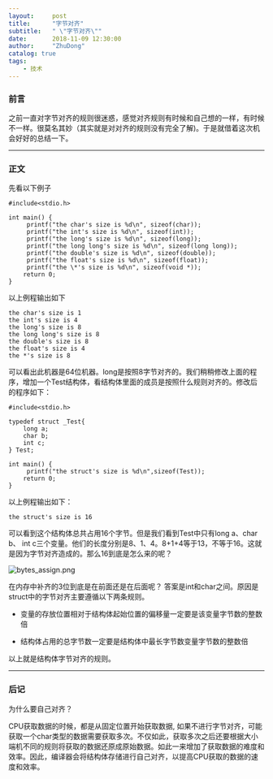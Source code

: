 ```yaml
---
layout:     post
title:      "字节对齐"
subtitle:   " \"字节对齐\""
date:       2018-11-09 12:30:00
author:     "ZhuDong"
catalog: true
tags:
    - 技术
---
```


### 前言
之前一直对字节对齐的规则很迷惑，感觉对齐规则有时候和自己想的一样，有时候不一样。很莫名其妙（其实就是对对齐的规则没有完全了解)。于是就借着这次机会好好的总结一下。

---

### 正文
先看以下例子

```
#include<stdio.h>

int main() {
	 printf("the char's size is %d\n", sizeof(char));
	 printf("the int's size is %d\n", sizeof(int));
	 printf("the long's size is %d\n", sizeof(long));
	 printf("the long long's size is %d\n", sizeof(long long));
	 printf("the double's size is %d\n", sizeof(double));
	 printf("the float's size is %d\n", sizeof(float));
	 printf("the \*'s size is %d\n", sizeof(void *));
    return 0;
}
```

以上例程输出如下

```
the char's size is 1
the int's size is 4
the long's size is 8
the long long's size is 8
the double's size is 8
the float's size is 4
the *'s size is 8
```
可以看出此机器是64位机器。long是按照8字节对齐的。我们稍稍修改上面的程序，增加一个Test结构体，看结构体里面的成员是按照什么规则对齐的。修改后的程序如下：

```
#include<stdio.h>

typedef struct _Test{
    long a;
    char b;
    int c;
} Test;

int main() {
	 printf("the struct's size is %d\n",sizeof(Test));
    return 0;
}
```
以上例程输出如下：

```
the struct's size is 16
```

可以看到这个结构体总共占用16个字节。但是我们看到Test中只有long a、char b、 int c三个变量。他们的长度分别是8、1、4。8+1+4等于13，不等于16。这就是因为字节对齐造成的。那么16到底是怎么来的呢？

![bytes_assign.png](https://zhudong.site/img/bytes_assign.png)

在内存中补齐的3位到底是在前面还是在后面呢？ 答案是int和char之间。原因是struct中的字节对齐主要遵循以下两条规则。

- 变量的存放位置相对于结构体起始位置的偏移量一定要是该变量字节数的整数倍

- 结构体占用的总字节数一定要是结构体中最长字节数变量字节数的整数倍

以上就是结构体字节对齐的规则。

---

### 后记

为什么要自己对齐？

CPU获取数据的时候，都是从固定位置开始获取数据, 如果不进行字节对齐，可能获取一个char类型的数据需要获取多次。不仅如此，获取多次之后还要根据大小端机不同的规则将获取的数据还原成原始数据。如此一来增加了获取数据的难度和效率。因此，编译器会将结构体存储进行自己对齐，以提高CPU获取的数据的速度和效率。

